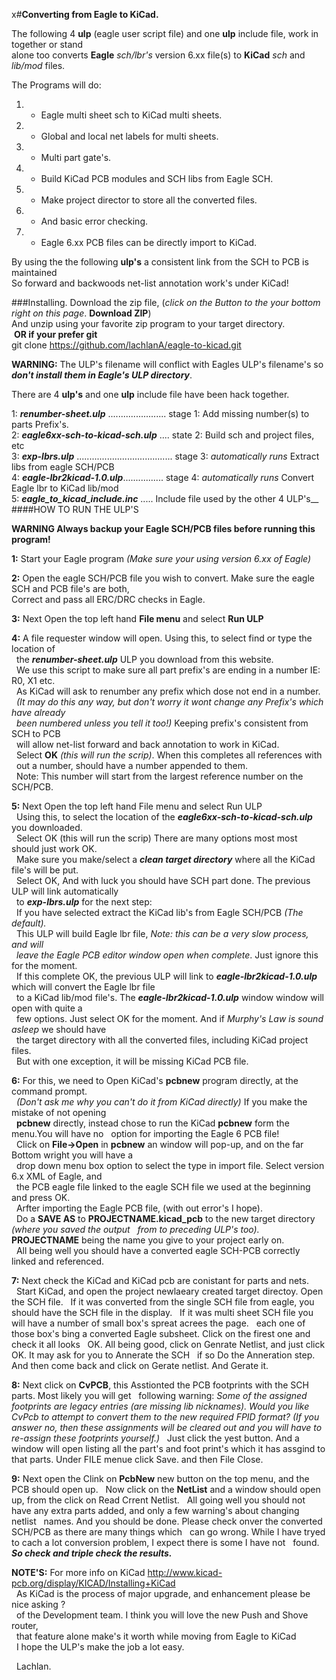 x#**Converting from Eagle to KiCad.**

The following 4 **ulp** (eagle user script file) and one **ulp** include file, work in together or stand  
alone too converts **Eagle**  *sch/lbr's* version 6.xx file(s) to **KiCad** *sch* and *lib/mod* files.  

The Programs will do:  
1. - Eagle multi sheet sch to KiCad  multi sheets.  
2. - Global and local net labels for multi sheets.  
3. - Multi part gate's.  
4. - Build KiCad PCB modules and SCH libs from Eagle SCH.  
5. - Make project director to store all the converted files.  
6. - And basic error checking.  
7. - Eagle 6.xx PCB files can be directly import to KiCad.  

By using the  the following **ulp's**  a consistent link from the SCH to PCB is maintained  
So forward and backwoods net-list annotation work's under KiCad!  

###Installing.
Download the zip file, (*click on the Button to the your bottom right on this page*. **Download ZIP**)  
And unzip using your favorite zip program to your target directory.  
&nbsp;**OR if your prefer git**  
git clone https://github.com/lachlanA/eagle-to-kicad.git  

**WARNING:**  The ULP's filename will conflict with Eagles ULP's filename's so  
***don't install them in Eagle's ULP directory***.  

There are 4 **ulp's** and one **ulp** include file have been hack together.  

1: ***renumber-sheet.ulp*** .......................   stage 1:  Add missing number(s) to parts Prefix's.  
2: ***eagle6xx-sch-to-kicad-sch.ulp*** ....   state 2:  Build sch and project files, etc  
3: ***exp-lbrs.ulp*** ......................................   stage 3: *automatically runs*  Extract libs from eagle SCH/PCB  
4: ***eagle-lbr2kicad-1.0.ulp***................  stage 4:  *automatically runs* Convert Eagle lbr to KiCad lib/mod  
5: ***eagle_to_kicad_include.inc*** .....  Include file used by the other 4 ULP's__ 
####HOW TO RUN THE ULP'S 
 
**WARNING Always backup your Eagle SCH/PCB files before running this program!**  

**1:** Start your Eagle program *(Make sure your using  version 6.xx of Eagle)*  

**2:** Open the eagle SCH/PCB  file you wish to convert. Make sure the eagle SCH and PCB file's are both,  
Correct and pass all ERC/DRC checks in Eagle.  

**3:** Next Open  the top left hand  **File menu** and select  **Run ULP**  

**4:** A file requester window will open.  Using this, to select find or type the location of  
&nbsp;&nbsp;the ***renumber-sheet.ulp*** ULP you download from this website.  
&nbsp;&nbsp;We use this script to make sure all part prefix's are ending in a number  IE:   R0,  X1   etc.  
&nbsp;&nbsp;As KiCad will ask to renumber any prefix which dose not end in a number.  
&nbsp;&nbsp;*(It may do this any way, but don't worry it wont change any Prefix's which have already  
&nbsp;&nbsp;been numbered unless you tell it too!)*  Keeping prefix's consistent from SCH to PCB  
&nbsp;&nbsp;will allow net-list forward and back annotation to work in KiCad.  
&nbsp;&nbsp;Select **OK** *(this will run the scrip)*.  When this completes all references with  
&nbsp;&nbsp;out a number, should have a number appended to them.  
&nbsp;&nbsp;Note: This number will start from the largest reference number on the SCH/PCB.  
        
**5:** Next Open  the top left hand  File menu and select Run ULP  
&nbsp;&nbsp;Using this, to select the location of the ***eagle6xx-sch-to-kicad-sch.ulp*** you downloaded.  
&nbsp;&nbsp;Select OK (this will run the scrip) There are many options most most should just work OK.  
&nbsp;&nbsp;Make sure you make/select a ***clean target directory*** where all the KiCad file's will be put.  
&nbsp;&nbsp;Select OK, And with luck you should have SCH part done.   The previous ULP will link automatically  
&nbsp;&nbsp;to ***exp-lbrs.ulp*** for the  next step:  
&nbsp;&nbsp;If you have selected extract the KiCad lib's from Eagle SCH/PCB *(The default).*  
&nbsp;&nbsp;This  ULP will build  Eagle lbr file,  *Note: this can be a very slow process,  and will  
&nbsp;&nbsp;leave the Eagle PCB editor window open when complete*. Just ignore this for the moment.  
&nbsp;&nbsp;If this complete OK, the previous ULP will link to ***eagle-lbr2kicad-1.0.ulp*** which will convert the Eagle lbr file  
&nbsp;&nbsp;to a KiCad lib/mod file's.  The ***eagle-lbr2kicad-1.0.ulp*** window window will open with quite a  
&nbsp;&nbsp;few options. Just select OK for the moment.  And if *Murphy's Law  is sound asleep* we should have  
&nbsp;&nbsp;the target directory with all the converted files, including KiCad project files.  
&nbsp;&nbsp;But with one exception, it will be missing KiCad PCB file.  

**6:** For this, we need to Open KiCad's **pcbnew** program directly,  at the command prompt.  
&nbsp;&nbsp;*(Don't ask me why you can't do it from KiCad directly)* If you make the mistake of not opening  
&nbsp;&nbsp;**pcbnew** directly, instead chose to run the KiCad **pcbnew** form the menu.You will have no
&nbsp;&nbsp;option for importing the Eagle 6 PCB file!  
&nbsp;&nbsp;Click on **File->Open** in **pcbnew** an window will pop-up, and on the far Bottom wright you will have a  
&nbsp;&nbsp;drop down menu box option to select the type in import file. Select version 6.x  XML  of Eagle, and  
&nbsp;&nbsp;the PCB eagle file linked to the eagle SCH file we used at the beginning and press OK.  
&nbsp;&nbsp;Arfter importing the Eagle PCB file, (with out error's I hope).  
&nbsp;&nbsp;Do a **SAVE AS** to **PROJECTNAME.kicad_pcb** to the new target directory *(where you saved the output
&nbsp;&nbsp;from to preceding ULP's too).* **PROJECTNAME** being the name you give to your project early on.   
&nbsp;&nbsp;All being well you should have a converted eagle SCH-PCB correctly linked and referenced.  

**7:** Next check the KiCad and KiCad pcb are conistant for parts and nets.
&nbsp;&nbsp;Start KiCad, and open the project newlaeary created target directoy. Open the SCH file.
&nbsp;&nbsp;If it was converted from the single SCH file from eagle, you should have the SCH file in the display.
&nbsp;&nbsp;If it was multi sheet SCH file you will have a number of small box's spreat acrees the page.
&nbsp;&nbsp;each one of those box's bing a converted Eagle subsheet. Click on the firest one and check it all looks
&nbsp;&nbsp;OK.   All being good, click on Genrate Netlist, and just click OK. It may ask for you to Annerate the SCH
&nbsp;&nbsp;if so Do the Anneration step.  And then come back and click on Gerate netlist. And Gerate it.

**8:** Next click on **CvPCB**, this Asstionted the PCB footprints with the SCH parts. Most likely you will get
&nbsp;&nbsp;following warning:    *Some of the assigned footprints are legacy entries (are missing lib nicknames). Would you like CvPcb to attempt to convert them to the new required FPID format? (If you answer no, then these assignments will be cleared out and you will have to re-assign these footprints yourself.)*
&nbsp;&nbsp;Just click the yest button. And a window will open listing all the part's and foot print's which it has assgind to that parts.  Under FILE menue click Save.  and then File Close.  

**9:** Next open the Clink on **PcbNew** new button on the top menu, and the PCB should open up.
&nbsp;&nbsp;Now click on the **NetList** and a window should open up, from the click on Read Crrent Netlist.
&nbsp;&nbsp;All going well you should not have any extra parts added, and only a few warning's about changing netlist
&nbsp;&nbsp;names.  And you should be done.  Please check onver the converted SCH/PCB as there are many things which
&nbsp;&nbsp;can go wrong.  While I have tryed to cach a lot conversion problem, I expect there is some I have not
&nbsp;&nbsp;found.  ***So check and triple check the results.***

**NOTE'S:**   For more info on KiCad  http://www.kicad-pcb.org/display/KICAD/Installing+KiCad  
&nbsp;&nbsp;As KiCad is the process of major upgrade,  and enhancement  please be nice asking ?  
&nbsp;&nbsp;of the Development team.  I think you  will love the new Push and Shove router,  
&nbsp;&nbsp;that feature alone make's it worth while moving from Eagle to KiCad  
&nbsp;&nbsp;I hope the ULP's  make the job a lot easy.  

&nbsp;&nbsp;Lachlan.  


  



